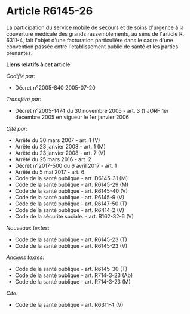 # Article R6145-26

La participation du service mobile de secours et de soins d'urgence à la couverture médicale des grands rassemblements, au
sens de l'article R. 6311-4, fait l'objet d'une facturation particulière dans le cadre d'une convention passée entre
l'établissement public de santé et les parties prenantes.

**Liens relatifs à cet article**

_Codifié par_:

  - Décret n°2005-840 2005-07-20

_Transféré par_:

  - Décret n°2005-1474 du 30 novembre 2005 - art. 3 () JORF 1er décembre 2005 en vigueur le 1er janvier 2006

_Cité par_:

  - Arrêté du 30 mars 2007 - art. 1 (V)
  - Arrêté du 23 janvier 2008 - art. 1 (M)
  - Arrêté du 23 janvier 2008 - art. 7 (V)
  - Arrêté du 25 mars 2016 - art. 2
  - Décret n°2017-500 du 6 avril 2017 - art. 1
  - Arrêté du 5 mai 2017 - art. 6
  - Code de la santé publique - art. D6145-31 (M)
  - Code de la santé publique - art. R6145-29 (M)
  - Code de la santé publique - art. R6145-40 (V)
  - Code de la santé publique - art. R6145-9 (V)
  - Code de la santé publique - art. R6147-50 (T)
  - Code de la santé publique - art. R6414-2 (V)
  - Code de la sécurité sociale. - art. R162-32-6 (V)

_Nouveaux textes_:

  - Code de la santé publique - art. R6145-23 (T)
  - Code de la santé publique - art. R6145-23 (V)

_Anciens textes_:

  - Code de la santé publique - art. R6145-30 (T)
  - Code de la santé publique - art. R714-3-23 (Ab)
  - Code de la santé publique - art. R714-3-23 (M)

_Cite_:

  - Code de la santé publique - art. R6311-4 (V)
